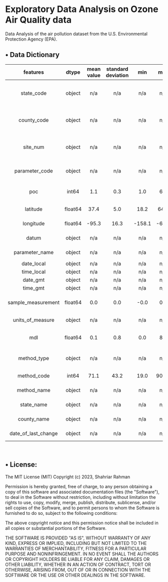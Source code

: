 Exploratory Data Analysis on Ozone Air Quality data     
==============================
Data Analysis of the air pollution dataset from the U.S. Environmental Protection Agency (EPA).  

## • Data Dictionary  
| features | dtype | mean value | standard deviation | min | max | description |
| :-: | :-: | :-: | :-: | :-: | :-: | :-: |
| state_code | object | n/a | n/a | n/a | n/a | The respective code of the State. |
| county_code | object | n/a | n/a | n/a | n/a | The respective code of the County. |
| site_num | object | n/a | n/a | n/a | n/a | Identity Number of the Research Site. |
| parameter_code | object | n/a | n/a | n/a | n/a | Code for the Parameters used. |
| poc | int64 | 1.1 | 0.3 | 1.0 | 6.0 | Parameter Occurrence Code |
| latitude | float64 | 37.4 | 5.0 | 18.2 | 64.8 | Lattitude Cordinates. |
| longitude | float64 | -95.3 | 16.3 | -158.1 | -65.9 | Longitude Cordinates. |
| datum | object | n/a | n/a | n/a | n/a | Starting Point. |
| parameter_name | object | n/a | n/a | n/a | n/a | Name of the Parameter. |
| date_local | object | n/a | n/a | n/a | n/a | Local Date. |
| time_local | object | n/a | n/a | n/a | n/a | Local Time. |
| date_gmt | object | n/a | n/a | n/a | n/a | GMT Date. |
| time_gmt | object | n/a | n/a | n/a | n/a | GMT Time. |
| sample_measurement | float64 | 0.0 | 0.0 | -0.0 | 0.2 | Measurement of each Sample. |
| units_of_measure | object | n/a | n/a | n/a | n/a | Measurement Unit. |
| mdl | float64 | 0.1 | 0.8 | 0.0 | 8.0 | Method Detection Limit |
| method_type | object | n/a | n/a | n/a | n/a | Type of Experimental Method. |
| method_code | int64 | 71.1 | 43.2 | 19.0 | 901.0 | Code for the Method |
| method_name | object | n/a | n/a | n/a | n/a | Instrument Specification. |
| state_name | object | n/a | n/a | n/a | n/a | Name of the State. |
| county_name | object | n/a | n/a | n/a | n/a | Name of the County. |
| date_of_last_change | object | n/a | n/a | n/a | n/a | Last Modified Date. |

<br/>   

## • License:

The MIT License (MIT)
Copyright (c) 2023, Shahriar Rahman

Permission is hereby granted, free of charge, to any person obtaining a copy of this software and associated documentation files (the "Software"), to deal in the Software without restriction, including without limitation the rights to use, copy, modify, merge, publish, distribute, sublicense, and/or sell copies of the Software, and to permit persons to whom the Software is furnished to do so, subject to the following conditions:

The above copyright notice and this permission notice shall be included in all copies or substantial portions of the Software. 

THE SOFTWARE IS PROVIDED "AS IS", WITHOUT WARRANTY OF ANY KIND, EXPRESS OR IMPLIED, INCLUDING BUT NOT LIMITED TO THE WARRANTIES OF MERCHANTABILITY, FITNESS FOR A PARTICULAR PURPOSE AND NONINFRINGEMENT. IN NO EVENT SHALL THE AUTHORS OR COPYRIGHT HOLDERS BE LIABLE FOR ANY CLAIM, DAMAGES OR OTHER LIABILITY, WHETHER IN AN ACTION OF CONTRACT, TORT OR OTHERWISE, ARISING FROM, OUT OF OR IN CONNECTION WITH THE SOFTWARE OR THE USE OR OTHER DEALINGS IN THE SOFTWARE.

<br/>

